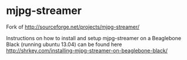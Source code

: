 mjpg-streamer
=============

Fork of http://sourceforge.net/projects/mjpg-streamer/

Instructions on how to install and setup mjpg-streamer on a Beaglebone Black (running ubuntu 13.04) can be found here http://shrkey.com/installing-mjpg-streamer-on-beaglebone-black/